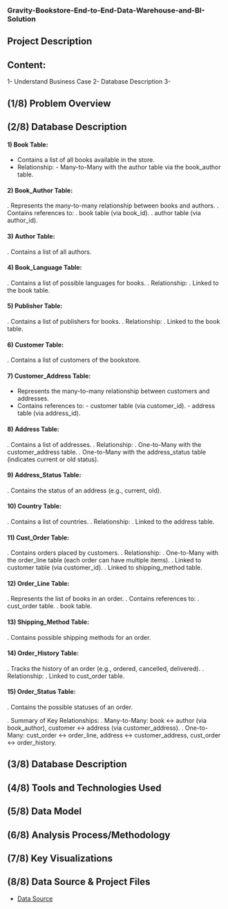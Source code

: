 ### Gravity-Bookstore-End-to-End-Data-Warehouse-and-BI-Solution


## Project Description


## Content:

1- Understand Business Case
2- Database Description
3-







## (1/8) Problem Overview




## (2/8) Database Description
#### 1) Book Table: 
- Contains a list of all books available in the store.
- Relationship:
      - Many-to-Many with the author table via the book_author table.
      
#### 2) Book_Author Table:
. Represents the many-to-many relationship between books and authors.
. Contains references to:
      . book table (via book_id).
      . author table (via author_id).
      
#### 3) Author Table:
 . Contains a list of all authors.
 
#### 4) Book_Language Table:
. Contains a list of possible languages for books.
. Relationship:
      . Linked to the book table.
      
#### 5) Publisher Table:
. Contains a list of publishers for books.
. Relationship:
      . Linked to the book table.
      
#### 6) Customer Table:
. Contains a list of customers of the bookstore.

#### 7) Customer_Address Table:
- Represents the many-to-many relationship between customers and addresses.
- Contains references to:
      - customer table (via customer_id).
      - address table (via address_id).
      
#### 8) Address Table:
. Contains a list of addresses.
. Relationship:
      . One-to-Many with the customer_address table.
      . One-to-Many with the address_status table (indicates current or old status).
      
#### 9) Address_Status Table:
. Contains the status of an address (e.g., current, old).

#### 10) Country Table:
. Contains a list of countries.
. Relationship:
      . Linked to the address table.
      
#### 11) Cust_Order Table:
. Contains orders placed by customers.
. Relationship:
      . One-to-Many with the order_line table (each order can have multiple items).
      . Linked to customer table (via customer_id).
      . Linked to shipping_method table.
      
#### 12) Order_Line Table:
. Represents the list of books in an order.
. Contains references to:
      . cust_order table.
      . book table.
      
#### 13) Shipping_Method Table:
. Contains possible shipping methods for an order.

#### 14) Order_History Table:
. Tracks the history of an order (e.g., ordered, cancelled, delivered).
. Relationship:
      . Linked to cust_order table.
      
#### 15) Order_Status Table:
. Contains the possible statuses of an order.

. Summary of Key Relationships:
      . Many-to-Many: book ↔ author (via book_author), customer ↔ address (via customer_address).
      . One-to-Many: cust_order ↔ order_line, address ↔ customer_address, cust_order ↔ order_history.



## (3/8) Database Description



## (4/8) Tools and Technologies Used

## (5/8) Data Model



## (6/8) Analysis Process/Methodology



## (7/8) Key Visualizations




## (8/8) Data Source & Project Files

- <a href="https://github.com/AbdelrhmanSamir6633/Analyzing-Sales-Performance-of-an-International-Company/blob/main/Data%20Source.xlsx">Data Source</a>

